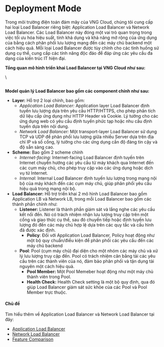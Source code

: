 # Deployment Mode

Trong môi trường điện toán đám mây của VNG Cloud, chúng tôi cung cấp hai loại Load Balancer riêng biệt: Application Load Balancer và Network Load Balancer. Các Load Balancer này đóng một vai trò quan trọng trong việc tối ưu hóa hiệu suất, tính khả dụng và khả năng mở rộng của ứng dụng của bằng cách phân phối lưu lượng mạng đến các máy chủ backend một cách hiệu quả. Mỗi loại Load Balancer được tùy chỉnh cho các tình huống sử dụng cụ thể, cung cấp các tính năng độc đáo để đáp ứng các yêu cầu đa dạng của kiến trúc IT hiện đại.

**Tổng quan mô hình triển khai Load Balancer tại VNG Cloud như sau:**

\


<figure><img src="https://docs.vngcloud.vn/download/attachments/64553364/overview.drawio.png?version=1&#x26;modificationDate=1693286486000&#x26;api=v2" alt=""><figcaption></figcaption></figure>

**Model quản lý Load Balancer bao gồm các component chính như sau:**

* **Layer:** Hỗ trợ 2 loại chính, bao gồm:
  * _Application Load Balancer:_ Application layer Load Balancer định tuyến lưu lượng dựa trên yêu cầu HTTP/HTTPS, cho phép phân tích dữ liệu cấp ứng dụng như HTTP Header và Cookie. Lý tưởng cho các ứng dụng web có yêu cầu định tuyến phức tạp hoặc nhu cầu định tuyến dựa trên nội dung.
  * _Network Load Balancer:_ Một transport-layer Load Balancer sử dụng TCP và UDP để phân phối lưu lượng giữa nhiều Server dựa trên địa chỉ IP và số cổng, lý tưởng cho các ứng dụng cần độ đáng tin cậy và độ sẵn sàng cao.
* **Scheme:** Bao gồm 2 scheme chính
  * _Internet-facing:_ Internet-facing Load Balancer định tuyến trên Internet chuyển hướng các yêu cầu từ máy khách qua Internet đến các cụm máy chủ, cho phép truy cập vào các ứng dụng hoặc dịch vụ từ Internet.
  * _Internal:_ Internal Load Balancer định tuyến lưu lượng trong mạng nội bộ của máy khách đến các cụm máy chủ, giúp phân phối yêu cầu hiệu quả trong mạng nội bộ.
* **Load Balancer:** Hỗ trợ triển khai 2 mô hình Load Balancer bao gồm Application LB và Network LB, trong mỗi Load Balancer bao gồm các thành phần chính như:
  * **Listener:** Listener là thành phần giám sát và lắng nghe các yêu cầu kết nối đến. Nó có trách nhiệm nhận lưu lượng truy cập trên một cổng và giao thức cụ thể, sau đó chuyển tiếp hoặc định tuyến lưu lượng đó đến các máy chủ hợp lệ dựa trên các quy tắc và cấu hình đã được xác định.
    * **Policy**: Đối với Application Load Balancer, Policy hoạt động như một bộ quy chuẩn/điều kiện để phân phối các yêu cầu đến các máy chủ backend
  * **Pool**: Pool (cụm máy chủ) đại diện cho một nhóm các máy chủ và xử lý lưu lượng truy cập đến. Pool có trách nhiệm cân bằng tải các yêu cầu trên các thành viên của nó, đảm bảo phân phối và tận dụng tài nguyên một cách hiệu quả.
    * **Pool Member:** Một Pool Memeber hoạt động như một máy chủ thành viên trong Pool.
    * **Health Check:** Health Check setting là một bộ quy định, qua đó giúp Load Balancer giám sát sức khỏe của các Pool và Pool Member trực thuộc.

#### Chủ đề <a href="#deploymentmode-chude" id="deploymentmode-chude"></a>

Tìm hiểu thêm về Application Load Balancer và Network Load Balancer tại đây:

* [Application Load Balancer](application-load-balancer/)
* [Network Load Balancer](network-load-balancer/)
* [Feature Comparison](feature-comparison.md)
